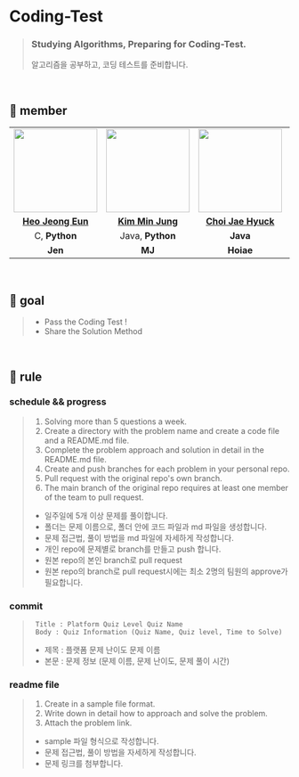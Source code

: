 # Coding-Test

> ### Studying Algorithms, Preparing for Coding-Test.
> 알고리즘을 공부하고, 코딩 테스트를 준비합니다. 

<br>

## 👋 member 
<table>
  <tr>
    <td align="center"><a href="https://github.com/Heo-Jeong-Eun"><img src="https://avatars.githubusercontent.com/Heo-Jeong-Eun" width="150px;" alt="">
    <td align="center"><a href="https://github.com/pushedrumex"><img src="https://avatars.githubusercontent.com/pushedrumex" width="150px;" alt="">
    <td align="center"><a href="https://github.com/hoiae"><img src="https://avatars.githubusercontent.com/hoiae" width="150px;" alt="">
    <td align="center"><a href="https://github.com/sronger"><img src="https://avatars.githubusercontent.com/sronger" width="150px;" alt="">
    <td align="center"><a href="https://github.com/ddang-jung"><img src="https://avatars.githubusercontent.com/ddang-jung" width="150px;" alt="">
    </td>
  </tr>
  <tr>
    <td align="center"><a href="https://github.com/Heo-Jeong-Eun"><b>Heo Jeong Eun</b></td>
    <td align="center"><a href="https://github.com/pushedrumex"><b>Kim Min Jung</b></td>
    <td align="center"><a href="https://github.com/hoiae"><b>Choi Jae Hyuck</b></td>
    <td align="center"><a href="https://github.com/sronger"><b>Kim Jun Tae</b></td>
    <td align="center"><a href="https://github.com/ddang-jung"><b>Kim Hyeon Jung</b></td>
  </tr>
  <tr>
    <td align="center">C, <strong>Python</strong></td>
    <td align="center">Java, <strong>Python</strong></td>
    <td align="center"><strong>Java</strong></td>
    <td align="center"><strong>Python</strong></td>
    <td align="center"><strong>C</strong></td>
  </tr>
  <tr>
    <td align="center"><strong>Jen</strong></td>
    <td align="center"><strong>MJ</strong></td>
    <td align="center"><strong>Hoiae</strong></td>
    <td align="center"><strong>JT</strong></td>
    <td align="center"><strong>Hyeonjun</strong></td>
  </tr>
</table>

<br>

## 🚀 goal
>  - Pass the Coding Test ! 
>  - Share the Solution Method

<br>

## 🫡 rule

### schedule && progress
>  1. Solving more than 5 questions a week. 
>  2. Create a directory with the problem name and create a code file and a README.md file. 
>  3. Complete the problem approach and solution in detail in the README.md file. 
>  4. Create and push branches for each problem in your personal repo.
>  5. Pull request with the original repo's own branch.
>  6. The main branch of the original repo requires at least one member of the team to pull request.
>  
>  - 일주일에 5개 이상 문제를 풀이합니다. <br>
>  - 폴더는 문제 이름으로, 폴더 안에 코드 파일과 md 파일을 생성합니다. <br>
>  - 문제 접근법, 풀이 방법을 md 파일에 자세하게 작성합니다. 
>  - 개인 repo에 문제별로 branch를 만들고 push 합니다. 
>  - 원본 repo의 본인 branch로 pull request
>  - 원본 repo의 branch로 pull request시에는 최소 2명의 팀원의 approve가 필요합니다.
  
### commit 
> ```shell
>  Title : Platform Quiz Level Quiz Name
>  Body : Quiz Information (Quiz Name, Quiz level, Time to Solve)
>  ```
>  
>  - 제목 : 플랫폼 문제 난이도 문제 이름 <br>
>  - 본문 : 문제 정보 (문제 이름, 문제 난이도, 문제 풀이 시간)

### readme file 
>  1. Create in a sample file format.
>  2. Write down in detail how to approach and solve the problem.
>  3. Attach the problem link.
>
>  - sample 파일 형식으로 작성합니다. <br>
>  - 문제 접근법, 풀이 방법을 자세하게 작성합니다.
>  - 문제 링크를 첨부합니다. 
